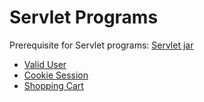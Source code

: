 # Servlet Programs

Prerequisite for Servlet programs: [Servlet jar](https://stackoverflow.com/a/8521928/7184815)

- [Valid User](./Valid%20User)
- [Cookie Session](./Cookie%20Session)
- [Shopping Cart](./Shopping%20Cart)
